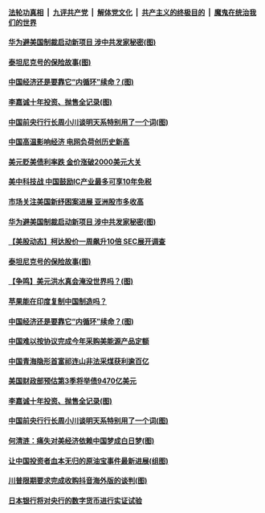 ####  [法轮功真相](../../../../basic/blob/master/README.md?t=08060402) &nbsp;|&nbsp; [九评共产党](../../../../9ping.md/blob/master/README.md?t=08060402) &nbsp;|&nbsp; [解体党文化](../../../../jtdwh.md/blob/master/README.md?t=08060402)  &nbsp;|&nbsp; [共产主义的终极目的](../../../../gczydzjmd.md/blob/master/README.md?t=08060402) &nbsp;|&nbsp; [魔鬼在统治我们的世界](../../../../mgztzwmdsj.md/blob/master/README.md?t=08060402) 

#### [华为避美国制裁启动新项目 涉中共发家秘密(图)](../pages/p5/941990.md?t=08060402) 

#### [泰坦尼克号的保险故事(图)](../pages/p5/941939.md?t=08060402) 

#### [中国经济还是要靠它“内循环”续命？(图)](../pages/p5/941896.md?t=08060402) 


#### [李嘉诚十年投资、抛售全记录(图)](../pages/p5/941799.md?t=08060402) 

#### [中国前央行行长周小川谈明天系特别用了一个词(图)](../pages/p5/941797.md?t=08060402) 

#### [中国高温影响经济 电网负荷创历史新高](../pages/p5/942004.md?t=08060402) 

#### [美元贬美债利率跌 金价涨破2000美元大关](../pages/p5/941999.md?t=08060402) 

#### [美中科技战 中国鼓励IC产业最多可享10年免税](../pages/p5/941996.md?t=08060402) 

#### [市场关注美国新纾困案进展 亚洲股市多收高](../pages/p5/941992.md?t=08060402) 

#### [华为避美国制裁启动新项目 涉中共发家秘密(图)](../pages/p5/941990.md?t=08060402) 

#### [【美股动态】柯达股价一周飙升10倍 SEC展开调查](../pages/p5/941952.md?t=08060402) 

#### [泰坦尼克号的保险故事(图)](../pages/p5/941939.md?t=08060402) 

#### [【争鸣】美元洪水真会淹没世界吗？(图)](../pages/p5/941934.md?t=08060402) 

#### [苹果能在印度复制中国制造吗？](../pages/p5/941938.md?t=08060402) 

#### [中国经济还是要靠它“内循环”续命？(图)](../pages/p5/941896.md?t=08060402) 

#### [中国难以按协议完成今年采购美能源产品定额](../pages/p5/941917.md?t=08060402) 

#### [中国青海隐形首富祁连山非法采煤获利逾百亿](../pages/p5/941884.md?t=08060402) 

#### [美国财政部预估第3季将举债9470亿美元](../pages/p5/941883.md?t=08060402) 


#### [李嘉诚十年投资、抛售全记录(图)](../pages/p5/941799.md?t=08060402) 

#### [中国前央行行长周小川谈明天系特别用了一个词(图)](../pages/p5/941797.md?t=08060402) 

#### [何清涟：痛失对美经济依赖中国梦成白日梦(图)](../pages/p5/941818.md?t=08060402) 

#### [让中国投资者血本无归的原油宝事件最新进展(组图)](../pages/p5/941789.md?t=08060402) 

#### [川普限期要求完成收购抖音海外版的谈判(图)](../pages/p5/941810.md?t=08060402) 

#### [日本银行将对央行的数字货币进行实证试验](../pages/p5/941800.md?t=08060402) 

